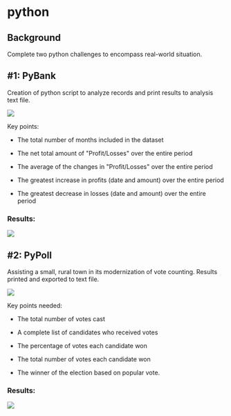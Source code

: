 # python

## Background 

Complete two python challenges to encompass real-world situation. 

## #1: PyBank

Creation of python script to analyze records and print results to analysis text file. 

![](https://github.com/staceyj118/python/blob/main/Images/revenue-per-lead.png?raw=true)

Key points: 

  * The total number of months included in the dataset

  * The net total amount of "Profit/Losses" over the entire period

  * The average of the changes in "Profit/Losses" over the entire period

  * The greatest increase in profits (date and amount) over the entire period

  * The greatest decrease in losses (date and amount) over the entire period

### Results: 

![](https://github.com/staceyj118/python/blob/main/Images/Financial%20Analysis.PNG?raw=true)


## #2: PyPoll

Assisting a small, rural town in its modernization of vote counting. Results printed and exported to text file. 

![](https://github.com/staceyj118/python/blob/main/Images/Vote_counting.png?raw=true)

Key points needed: 

  * The total number of votes cast

  * A complete list of candidates who received votes

  * The percentage of votes each candidate won

  * The total number of votes each candidate won

  * The winner of the election based on popular vote.

### Results:

![](https://github.com/staceyj118/python/blob/main/Images/Vote%20Summary.PNG?raw=true) 
